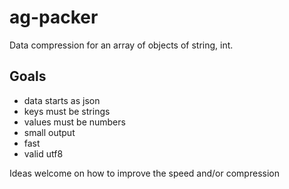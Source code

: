 # ag-packer
Data compression for an array of objects of string, int.

Goals
-----
- data starts as json
- keys must be strings
- values must be numbers
- small output
- fast
- valid utf8

Ideas welcome on how to improve the speed and/or compression
